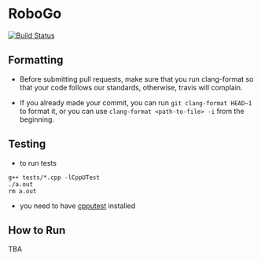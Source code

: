 # RoboGo

[![Build Status](https://travis-ci.com/Kareem-Emad/RoboGo.svg?token=ensmVBcwHV9ec6ob8Yqq&branch=master)](https://travis-ci.com/Kareem-Emad/RoboGo)

## Formatting

- Before submitting pull requests, make sure that you run clang-format so that
your code follows our standards, otherwise, travis will complain.

- If you already made your commit, you can run `git clang-format HEAD~1` to
format it, or you can use `clang-format <path-to-file> -i` from the beginning.

## Testing

- to run tests

```shell
g++ tests/*.cpp -lCppUTest
./a.out
rm a.out
```

- you need to have [cpputest](https://cpputest.github.io/manual.html) installed

## How to Run

TBA
